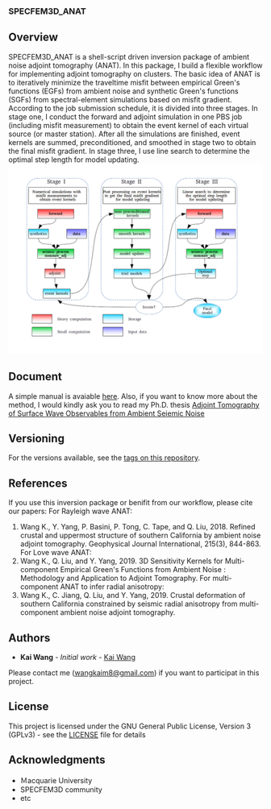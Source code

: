 ### SPECFEM3D_ANAT

## Overview
SPECFEM3D_ANAT is a shell-script driven inversion package of ambient noise adjoint tomography (ANAT). In this package, I build a flexible workflow for implementing adjoint tomography on clusters. The basic idea of ANAT is to iteratively minimize the traveltime misfit between empirical Green's functions (EGFs) from ambient noise and synthetic Green's functions (SGFs) from spectral-element simulations based on misfit gradient. According to the job submission schedule, it is divided into three stages. In stage one, I conduct the forward and adjoint simulation in one PBS job (including misfit measurement) to obtain the event kernel of each virtual source (or master station). After all the simulations are finished, event kernels are summed, preconditioned, and smoothed in stage two to obtain the final misfit gradient. In stage three, I use line search to determine the optimal step length for model updating. 
![ANAT package structure](doc/ANAT_structure.png)

## Document

A simple manual is avaiable [here](doc/SPECFEM3D_ANAT.pdf). Also, if you want to know more about the method, I would kindly ask you to read my Ph.D. thesis [Adjoint Tomography of Surface Wave Observables from Ambient Seiemic Noise](doc/thesis_wang2018.pdf)

## Versioning

For the versions available, see the [tags on this repository](https://github.com/yuefeng9330/SPECFEM3D_ANAT/tags). 

## References

If you use this inversion package or benifit from our workflow, please cite our papers:
For Rayleigh wave ANAT:
1. Wang K., Y. Yang, P. Basini, P. Tong, C. Tape, and Q. Liu, 2018. Refined crustal and uppermost structure of southern California by ambient noise adjoint tomography. Geophysical Journal International, 215(3), 844-863.
For Love wave ANAT:
2. Wang K., Q. Liu, and Y. Yang, 2019. 3D Sensitivity Kernels for Multi-component Empirical Green's Functions from Ambient Noise : Methodology and Application to Adjoint Tomography.
For multi-component ANAT to infer radial anisotropy:
3. Wang K., C. Jiang, Q. Liu, and Y. Yang, 2019. Crustal deformation of southern California constrained by seismic radial anisotropy from multi-component ambient noise adjoint tomography.

## Authors

* **Kai Wang** - *Initial work* - [Kai Wang](https://sites.google.com/view/kaikaiwang)

Please contact me (wangkaim8@gmail.com) if you want to participat in this project.

## License

This project is licensed under the GNU General Public License, Version 3 (GPLv3) - see the [LICENSE](LICENSE) file for details

## Acknowledgments

* Ｍacquarie University 
* SPECFEM3D community
* etc

